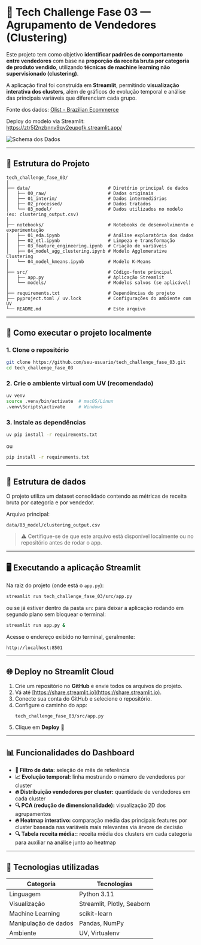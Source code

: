 # 🧠 Tech Challenge Fase 03 — Agrupamento de Vendedores (Clustering)

Este projeto tem como objetivo **identificar padrões de comportamento entre vendedores** com base na **proporção da receita bruta por categoria de produto vendido**, utilizando **técnicas de machine learning não supervisionado (clustering)**.  

A aplicação final foi construída em **Streamlit**, permitindo **visualização interativa dos clusters**, além de gráficos de evolução temporal e análise das principais variáveis que diferenciam cada grupo.

Fonte dos dados: [Olist - Brazilian Ecommerce](https://www.kaggle.com/datasets/olistbr/brazilian-ecommerce)

Deploy do modelo via Streamlit: https://ztr5l2nzbnnv9qv2eupqfk.streamlit.app/

![Schema dos Dados](data/04_img/ollist_schema.png)

---

## 📂 Estrutura do Projeto

```
tech_challenge_fase_03/
│
├── data/                             # Diretório principal de dados
│   ├── 00_raw/                       # Dados originais
│   ├── 01_interim/                   # Dados intermediários
│   ├── 02_processed/                 # Dados tratados
│   └── 03_model/                     # Dados utilizados no modelo (ex: clustering_output.csv)
│
├── notebooks/                        # Notebooks de desenvolvimento e experimentação
│   ├── 01_eda.ipynb                  # Análise exploratória dos dados
│   ├── 02_etl.ipynb                  # Limpeza e transformação
│   ├── 03_feature_engineering.ipynb  # Criação de variáveis
│   ├── 04_model_agg_clustering.ipynb # Modelo Agglomerative Clustering
│   └── 04_model_kmeans.ipynb         # Modelo K-Means
│
├── src/                              # Código-fonte principal
│   ├── app.py                        # Aplicação Streamlit
│   └── models/                       # Modelos salvos (se aplicável)
│
├── requirements.txt                  # Dependências do projeto
├── pyproject.toml / uv.lock          # Configurações do ambiente com UV
└── README.md                         # Este arquivo
```

---

## 🚀 Como executar o projeto localmente

### 1. Clone o repositório
```bash
git clone https://github.com/seu-usuario/tech_challenge_fase_03.git
cd tech_challenge_fase_03
```

### 2. Crie o ambiente virtual com **UV** (recomendado)
```bash
uv venv
source .venv/bin/activate  # macOS/Linux
.venv\Scripts\activate     # Windows
```

### 3. Instale as dependências
```bash
uv pip install -r requirements.txt
```
ou
```bash
pip install -r requirements.txt
```

---

## 🧩 Estrutura de dados

O projeto utiliza um dataset consolidado contendo as métricas de receita bruta por categoria e por vendedor.

Arquivo principal:
```
data/03_model/clustering_output.csv
```

> ⚠️ Certifique-se de que este arquivo está disponível localmente ou no repositório antes de rodar o app.

---

## 🖥️ Executando a aplicação Streamlit

Na raiz do projeto (onde está o `app.py`):

```bash
streamlit run tech_challenge_fase_03/src/app.py
```
ou se já estiver dentro da pasta `src` para deixar a aplicação rodando em segundo plano sem bloquear o terminal:
```bash
streamlit run app.py &
```

Acesse o endereço exibido no terminal, geralmente:
```
http://localhost:8501
```

---

## 🌐 Deploy no Streamlit Cloud

1. Crie um repositório no **GitHub** e envie todos os arquivos do projeto.
2. Vá até [https://share.streamlit.io](https://share.streamlit.io).
3. Conecte sua conta do GitHub e selecione o repositório.
4. Configure o caminho do app:
   ```
   tech_challenge_fase_03/src/app.py
   ```
5. Clique em **Deploy** 🚀

---

## 📊 Funcionalidades do Dashboard

- **📆 Filtro de data:** seleção de mês de referência  
- **📈 Evolução temporal:** linha mostrando o número de vendedores por cluster  
- **🔥 Distribuição vendedores por cluster:** quantidade de vendedores em cada cluster
- **🔍 PCA (redução de dimensionalidade):** visualização 2D dos agrupamentos  
- **🔥 Heatmap interativo:** comparação média das principais features por cluster baseada nas variáveis mais relevantes via árvore de decisão  
- **🔍 Tabela receita média::** receita média dos clusters em cada categoria para auxiliar na análise junto ao heatmap
---

## 🧠 Tecnologias utilizadas

| Categoria | Tecnologias |
|------------|--------------|
| Linguagem | Python 3.11 |
| Visualização | Streamlit, Plotly, Seaborn |
| Machine Learning | scikit-learn |
| Manipulação de dados | Pandas, NumPy |
| Ambiente | UV, Virtualenv |